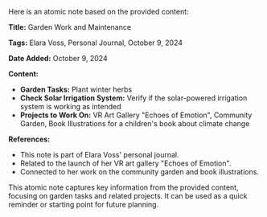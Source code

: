 Here is an atomic note based on the provided content:

**Title:** Garden Work and Maintenance

**Tags:** Elara Voss, Personal Journal, October 9, 2024

**Date Added:** October 9, 2024

**Content:**

* **Garden Tasks:** Plant winter herbs
* **Check Solar Irrigation System:** Verify if the solar-powered irrigation system is working as intended
* **Projects to Work On:** VR Art Gallery "Echoes of Emotion", Community Garden, Book Illustrations for a children's book about climate change

**References:**

* This note is part of Elara Voss' personal journal.
* Related to the launch of her VR art gallery "Echoes of Emotion".
* Connected to her work on the community garden and book illustrations.

This atomic note captures key information from the provided content, focusing on garden tasks and related projects. It can be used as a quick reminder or starting point for future planning.